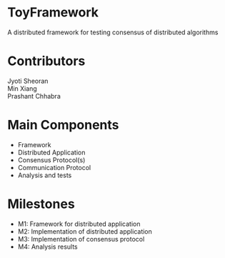 # ToyFramework
A distributed framework for testing consensus of distributed algorithms

# Contributors
Jyoti Sheoran   
Min Xiang   
Prashant Chhabra   

# Main Components
- Framework   
- Distributed Application  
- Consensus Protocol(s)  
- Communication Protocol  
- Analysis and tests  

# Milestones
- M1: Framework for distributed application  
- M2: Implementation of distributed application  
- M3: Implementation of consensus protocol  
- M4: Analysis results   
